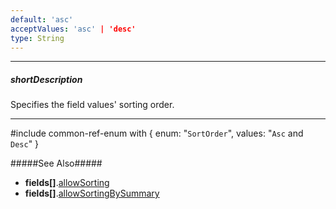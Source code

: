 ```yaml
---
default: 'asc'
acceptValues: 'asc' | 'desc'
type: String
---
```

---
##### shortDescription
Specifies the field values' sorting order.

---
#include common-ref-enum with {
    enum: "`SortOrder`",
    values: "`Asc` and `Desc`"
}

#####See Also#####
- **fields[]**.[allowSorting](/api-reference/30%20Data%20Layer/PivotGridDataSource/1%20Configuration/fields/allowSorting.md '/Documentation/ApiReference/Data_Layer/PivotGridDataSource/Configuration/fields/#allowSorting')
- **fields[]**.[allowSortingBySummary](/api-reference/30%20Data%20Layer/PivotGridDataSource/1%20Configuration/fields/allowSortingBySummary.md '/Documentation/ApiReference/Data_Layer/PivotGridDataSource/Configuration/fields/#allowSortingBySummary')